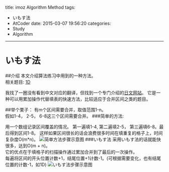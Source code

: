 title: imoz Algorithm Method
tags:
  - いもす法
  - AtCoder
date: 2015-03-07 19:56:20
categories:
  - Study
  - Algorithm
---

いもす法
===

##介绍
本文介绍算法练习中用到的一种方法。</br>
相关题目: [1D](http://abc001.contest.atcoder.jp/tasks/abc001_4)

我找了一圈没有看到中文对应的翻译，但找到一个专门介绍的[日文网站](http://imoz.jp/algorithms/imos_method.html)。
它是一种可以用累加操作代替填表的快速方法，比较适应于合并区间之类的题目。

<!-- more -->

##举个栗子：
有m个区间需要合并，取值范围1-n。</br>
假如1-4， 2-5， 6-8这三个区间需要合并。
###简单的方法:

用一个数组记录区间覆盖的情况。
第一遍填1-4, 第二遍填2-5， 第三遍填6-8。最后得到区间1-8。
这样如果区间很长的话会浪费很多时间在填重复的格子上，时间复杂度O(m*n)。
![简单方法步骤示意图](http://tecton.qiniudn.com/imoz-naive.png)
###いもす法
采用いもす法的话就能快很多，达到O(m + n)。</br>
它的优点在于填格子的扫描操作通过累加合并到了最后的一次操作。</br>
每遍将区间的开头位置计数+1，结尾位置+1计数-1。(可根据需要变化，也有结尾位置的计数-1，如1D)
![いもす法步骤示意图](http://tecton.qiniudn.com/imoz-illustrate.png)